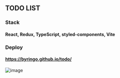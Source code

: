 ## TODO LIST
### Stack
#### React, Redux, TypeScript, styled-components, Vite
### Deploy
#### https://byringo.github.io/todo/
![image](https://github.com/byRingo/todo/assets/113057834/25b41cfc-94c7-4265-99fb-8121fd8843e0)
